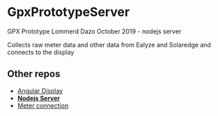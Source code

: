 # GpxPrototypeServer

GPX Prototype Lommerd Dazo October 2019 - nodejs server

Collects raw meter data and other data from Ealyze and Solaredge and connects to the display

## Other repos
* [Angular Display](https://github.com/Claypuppet/GpxPrototypeDisplay)
* **[Nodejs Server](https://github.com/Claypuppet/GpxPrototypeServer)**
* [Meter connection](https://github.com/Claypuppet/GpxPrototypeMeterConnector)